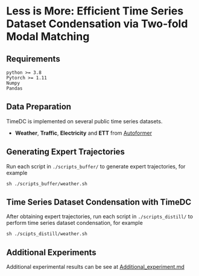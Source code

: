 # Less is More: Efficient Time Series Dataset Condensation via Two-fold Modal Matching


## Requirements
```
python >= 3.8
Pytorch >= 1.11
Numpy
Pandas
```

## Data Preparation
TimeDC is implemented on several public time series datasets.

- **Weather**, **Traffic**, **Electricity** and **ETT** from [Autoformer](https://drive.google.com/drive/folders/1ZOYpTUa82_jCcxIdTmyr0LXQfvaM9vIy)

## Generating Expert Trajectories
Run each script in ```./scripts_buffer/``` to generate expert trajectories, for example
```
sh ./scripts_buffer/weather.sh
```

## Time Series Dataset Condensation with TimeDC
After obtaining expert trajectories, run each script in ```./scripts_distill/``` to perform time series dataset condensation, for example
```
sh ./scipts_distill/weather.sh
```

## Additional Experiments
Additional experimental results can be see at [Additional_experiment.md](./Additional_experiment.md)
